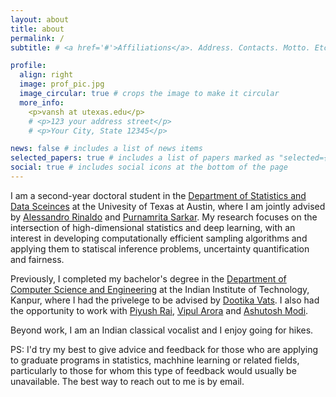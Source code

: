 ```yaml
---
layout: about
title: about
permalink: /
subtitle: # <a href='#'>Affiliations</a>. Address. Contacts. Motto. Etc.

profile:
  align: right
  image: prof_pic.jpg
  image_circular: true # crops the image to make it circular
  more_info: 
    <p>vansh at utexas.edu</p>
    # <p>123 your address street</p>
    # <p>Your City, State 12345</p>

news: false # includes a list of news items
selected_papers: true # includes a list of papers marked as "selected={true}"
social: true # includes social icons at the bottom of the page
---
```

I am a second-year doctoral student in the [Department of Statistics and Data Sceinces](https://stat.utexas.edu/) at the Univesity of Texas at Austin, where I am jointly advised by [Alessandro Rinaldo](https://arinaldo.github.io/) and [Purnamrita Sarkar](https://psarkar.github.io/). My research focuses on the intersection of high-dimensional statistics and deep learning, with an interest in developing computationally efficient sampling algorithms and applying them to statiscal inference problems, uncertainty quantification and fairness.

Previously, I completed my bachelor's degree in the [Department of Computer Science and Engineering](https://cse.iitk.ac.in/) at the Indian Institute of Technology, Kanpur, where I had the privelege to be advised by [Dootika Vats](https://dvats.github.io/). I also had the opportunity to work with [Piyush Rai](https://www.cse.iitk.ac.in/users/piyush/), [Vipul Arora](https://vipular.github.io/) and [Ashutosh Modi](https://ashutosh-modi.github.io/).

Beyond work, I am an Indian classical vocalist and I enjoy going for hikes. 

PS: I'd try my best to give advice and feedback for those who are applying to graduate programs in statistics, machhine learning or related fields, particularly to those for whom this type of feedback would usually be unavailable. The best way to reach out to me is by email.
<!-- Write your biography here. Tell the world about yourself. Link to your favorite [subreddit](http://reddit.com). You can put a picture in, too. The code is already in, just name your picture `prof_pic.jpg` and put it in the `img/` folder.

Put your address / P.O. box / other info right below your picture. You can also disable any of these elements by editing `profile` property of the YAML header of your `_pages/about.md`. Edit `_bibliography/papers.bib` and Jekyll will render your [publications page](/al-folio/publications/) automatically.

Link to your social media connections, too. This theme is set up to use [Font Awesome icons](https://fontawesome.com/) and [Academicons](https://jpswalsh.github.io/academicons/), like the ones below. Add your Facebook, Twitter, LinkedIn, Google Scholar, or just disable all of them. -->
